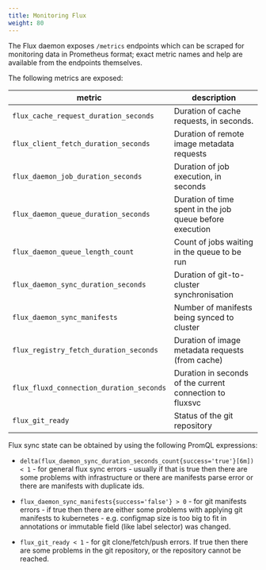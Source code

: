 ```yaml
---
title: Monitoring Flux
weight: 80
---
```


The Flux daemon exposes `/metrics` endpoints which can be scraped for
monitoring data in Prometheus format; exact metric names and help are
available from the endpoints themselves.

The following metrics are exposed:

| metric                                   | description
| ---------------------------------------- | ---
| `flux_cache_request_duration_seconds`    | Duration of cache requests, in seconds.
| `flux_client_fetch_duration_seconds`     | Duration of remote image metadata requests
| `flux_daemon_job_duration_seconds`       | Duration of job execution, in seconds
| `flux_daemon_queue_duration_seconds`     | Duration of time spent in the job queue before execution
| `flux_daemon_queue_length_count`         | Count of jobs waiting in the queue to be run
| `flux_daemon_sync_duration_seconds`      | Duration of git-to-cluster synchronisation
| `flux_daemon_sync_manifests`             | Number of manifests being synced to cluster
| `flux_registry_fetch_duration_seconds`   | Duration of image metadata requests (from cache)
| `flux_fluxd_connection_duration_seconds` | Duration in seconds of the current connection to fluxsvc
| `flux_git_ready`                         | Status of the git repository

Flux sync state can be obtained by using the following PromQL expressions:

* `delta(flux_daemon_sync_duration_seconds_count{success='true'}[6m]) < 1` - for general flux sync errors - usually if 
that is true then there are some problems with infrastructure or there are manifests parse error or there are manifests 
with duplicate ids.

* `flux_daemon_sync_manifests{success='false'} > 0` - for git manifests errors - if true then there are either some 
problems with applying git manifests to kubernetes - e.g. configmap size is too big to fit in annotations or 
immutable field (like label selector) was changed. 

* `flux_git_ready < 1` - for git clone/fetch/push errors. If true then there are some problems in the git repository,
 or the repository cannot be reached.
